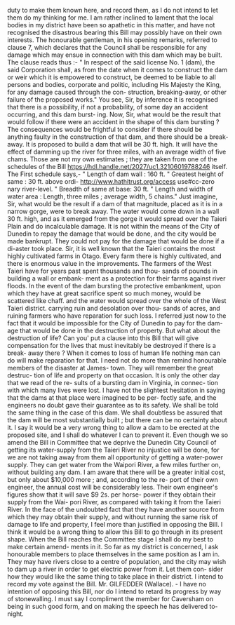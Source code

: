 duty to make them known here, and record them, as I do not intend to let them do my thinking for me. I am rather inclined to lament that the local bodies in my district have been so apathetic in this matter, and have not recognised the disastrous bearing this Bill may possibly have on their own interests. The honourable gentleman, in his opening remarks, referred to clause 7, which declares that the Council shall be responsible for any damage which may ensue in connection with this dam which may be built. The clause reads thus :- " In respect of the said license No. 1 (dam), the said Corporation shall, as from the date when it comes to construct the dam or weir which it is empowered to construct, be deemed to be liable to all persons and bodies, corporate and politic, including His Majesty the King, for any damage caused through the con- struction, breaking-away, or other failure of the proposed works." You see, Sir, by inference it is recognised that there is a possibility, if not a probability, of some day an accident occurring, and this dam burst- ing. Now, Sir, what would be the result that would follow if there were an accident in the shape of this dam bursting ? The consequences would be frightful to consider if there should be anything faulty in the construction of that dam, and there should be a break-away. It is proposed to build a dam that will be 30 ft. high. It will have the effect of damming up the river for three miles, with an average width of five chams. Those are not my own estimates ; they are taken from one of the schedules of the Bill https://hdl.handle.net/2027/uc1.32106019788246 itself. The First schedule says,- " Length of dam wall : 160 ft. " Greatest height of same : 30 ft. above ordi- http://www.hathitrust.org/access use#cc-zero nary river-level. " Breadth of same at base: 30 ft. " Length and width of water area : Length, three miles ; average width, 5 chains." Just imagine, Sir, what would be the result if a dam of that magnitude, placed as it is in a narrow gorge, were to break away. The water would come down in a wall 30 ft. high, and as it emerged from the gorge it would spread over the Taieri Plain and do incalculable damage. It is not within the means of the City of Dunedin to repay the damage that would be done, and the city would be made bankrupt. They could not pay for the damage that would be done if a di-aster took place. Sir, it is well known that the Taieri contains the most highly cultivated farms in Otago. Every farm there is highly cultivated, and there is enormous value in the improvements. The farmers of the West Taieri have for years past spent thousands and thou- sands of pounds in building a wall or embank- ment as a protection for their farms against river floods. In the event of the dam bursting the protective embankment, upon which they have at great sacrifice spent so much money, would be scattered like chaff. and the water would spread over the whole of the West Taieri district. carrying ruin and desolation over thou- sands of acres, and ruining farmers who have reparation for such loss. I referred just now to the fact that it would be impossible for the City of Dunedin to pay for the dam- age that would be done in the destruction of property. But what about the destruction of life? Can you' put a clause into this Bill that will give compensation for the lives that must inevitably be destroyed if there is a break- away there ? When it comes to loss of human life nothing man can do will make reparation for that. I need not do more than remind honourable members of the disaster at James- town. They will remember the great destruc- tion of life and property on that occasion. It is only the other day that we read of the re- sults of a bursting dam in Virginia, in connec- tion with which many lives were lost. I have not the slightest hesitation in saying that the dams at that place were imagined to be per- fectly safe, and the engineers no doubt gave their guarantee as to its safety. We shall be told the same thing in the case of this dam. We shall doubtless be assured that the dam will be most substantially built ; but there can be no certainty about it. I say it would be a very wrong thing to allow a dam to be erected at the proposed site, and I shall do whatever I can to prevent it. Even though we so amend the Bill in Committee that we deprive the Dunedin City Council of getting its water-supply from the Taieri River no injustice will be done, for we are not taking away from them all opportunity of getting a water-power supply. They can get water from the Waipori River, a few miles further on, without building any dam. I am aware that there will be a greater initial cost, but only about $10,000 more ; and, according to the re- port of their own engineer, the annual cost will be considerably less. Their own engineer's figures show that it will save $9 2s. per horse- power if they obtain their supply from the Wai- pori River, as compared with taking it from the Taieri River. In the face of the undoubted fact that they have another source from which they may obtain their supply, and without running the same risk of damage to life and property, I feel more than justified in opposing the Bill. I think it would be a wrong thing to allow this Bill to go through in its present shape. When the Bill reaches the Committee stage I shall do my best to make certain amend- ments in it. So far as my district is concerned, I ask honourable members to place themselves in the same position as I am in. They may have rivers close to a centre of population, and the city may wish to dam up a river in order to get electric power from it. Let them con- sider how they would like the same thing to take place in their district. I intend to record my vote against the Bill. Mr. GILFEDDER (Wallace). - I have no intention of opposing this Bill, nor do I intend to retard its progress by way of stonewalling. I must say I compliment the member for Caversham on being in such good form, and on making the speech he has delivered to-night. 